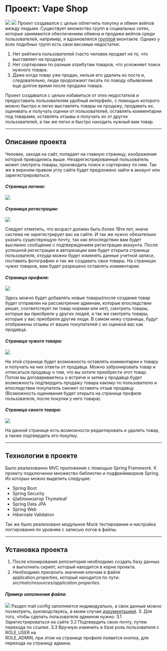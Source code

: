 # Проект: Vape Shop
![](https://sun9-88.userapi.com/impg/cPALhr_ZU7ose-i_n8l2N1QHUNn8ZJ57Z-6q8A/9BnJDfl_B2w.jpg?size=2487x1272&quality=96&sign=3748bc063e3fe73db453e99fedcb0883&type=album)
![](https://sun9-60.userapi.com/impg/49I_S5R7pTFUhgIZ-YzlOsjpyr4Aw_jZOzrPuQ/vvhsYnuIbeg.jpg?size=2491x1270&quality=96&sign=aa7e0241470714ae3e1234358c99735b&type=album)
Проект создавался с целью облегчить покупку и обмен вейпов между людьми. Существует множество групп в социальных сетях, которые занимаются обеспечением обмена и продажи вейпов среди пользователей, например, я вдохновлялся [группой](https://vk.com/novosib54vp) вконтакте. Однако у всех подобных групп есть свои весомые недостатки:
1. Нет рейтинга пользователей (часто человек продает не то, что выставляет на продажу).
2. Нет сортировки по разным атрибутам товаров, что усложняет поиск нужного товара.
3. Даже когда товар уже продан, нельзя его удалить из поста и, следовательно, люди продолжают писать по поводу объявления еще долгое время после продажи товара.

Проект создавался с целью избавиться от этих недостатков и предоставить пользователям удобный интерфейс, с помощью которого можно быстро и легко выставлять товары на продажу, продавать их, оценивать и получать оценки от пользователей, оставлять комментарии под товарами, оставлять отзывы и получать их от других пользователей, а так же легко и быстро находить нужный вам товар.

---

## Описание проекта
Человек, заходя на сайт, попадает на главную страницу, изображения которой приводились выше. Незарегистрированный пользователь может смотреть товары, производить поиск и сортировку по ним. Так же в верхнем правом углу сайта будет предложено зайти в аккаунт или зарегистрироваться.

#### ___Страница логина:___
![](https://sun9-75.userapi.com/impg/DuxOEMXcvwakZuBrj0lBxk6bh53_R-oX-DKE3g/tgk_cFOVNbI.jpg?size=2493x1270&quality=96&sign=286fc5f4750434687d2e9baae8ef85b6&type=album)

#### ___Страница регистрации:___
![](https://sun9-73.userapi.com/impg/sEo9A5gfts-pzr7tJp9L7Zl_ouvC_CUPLMtcnQ/81hSpjX4ngg.jpg?size=2489x1275&quality=96&sign=80036f76ab9392e4163c08db6a086b09&type=album)

Следует отметить, что возраст должен быть более 18ти лет, иначе система не зарегистрирует вас на сайте. И так же нужно обязательно указать существующую почту, так как впоследствии вам будет высланно сообщение с подтверждением регистрации аккаунта.
После успешной регистрации и авторизации вам будет открыта страница пользователя, откуда можно будет изменять данные учетной записи, поставить фотографию и так же создавать свои товары. На страницах чужих товаров, вам будет разрешено оставлять комментарии.

#### ___Страница профиля:___
![](https://sun9-86.userapi.com/impg/JqcftM1g68kIsuRiOYMNv1Yo1E4tRAs8W5FKeA/kEAgXrLlzoU.jpg?size=2489x1276&quality=96&sign=ca80f0f0899913abe5da5ad331a25528&type=album)

Здесь можно будет добавлять новые товары(после создания товар будет отправлен на рассмотрение админам, которые впоследствии решат, соответствует ли товар нормам или нет), смотреть товары, которые вы приобрели у других людей, а так же смотреть товары, которые у вас приобрели другие люди. В самом нижу страницы, будут отображены отзывы от ваших покупателей с их оценкой вас как продавца.

#### ___Страница чужого товара:___
![](https://sun9-87.userapi.com/impg/_QLEaiTN9OkjF6vHjteDIUCUZszBi3Q3qtMqXg/qlVEK_5wrno.jpg?size=1321x1158&quality=96&sign=3471b6b2a95acacf0d01457bd141a747&type=album)

На этой странице будет возможность оставлять комментарии к товару и получать на них ответы от продавца. Можно забронировать товар и отписаться продавцу о том, что вы хотите приобрести этот товар. Потом вы договариваетесь о встрече и затем у продавца будет возможность подтвердить продажу товара какому-то пользователю и впоследствии покупатель сможет оставить отзыв продавцу (Возможность оценивания будет открыта на странице профиля пользователя, после покупки у него товара).

#### ___Страница своего товара:___
![](https://sun9-34.userapi.com/impg/olU_t5AlkMIKO1GXwZx9gi33L229keir7NdSGQ/YUJ8bFEfz3k.jpg?size=1325x1133&quality=96&sign=5d94eb35a06e4dfeab3de0db4f245777&type=album)

На данной странице есть возможности редактировать и удалить товар, а также подтвердить его покупку.

---

## Технологии в проекте
Было реализованно MVC приложение с помощью Spring Framework.
К проекту подключенно множество библиотек и подфреймворков Spring. Из которых можно выделить следущие:
* Spring Boot
* Spring Security
* Шаблонизатор Thymeleaf
* Spring Data JPA
* Spring Web
* Hibernate Validation

Так же было реализовано модульное Mock тестирование и настройка логгирования по уровням с записью логов в файлы.

---

## Установка проекта
1. После клонирования репозитория необходимо создать базу данных и выполнить скрипт, который находится в корне проекта.
2. Необходимо присвоить значения ключам в файле application.properties, который находится по пути: _src/main/resources/application.properties_. 
#### ___Пример заполнения файла:___
![](https://sun9-80.userapi.com/impg/ZQckjEjrbhEjr9dI2u85DfIOvZmp9ljdgL1Nig/Ffd4Lu7piHw.jpg?size=973x597&quality=96&sign=61b580afc33031e6fd94e9b4eb835064&type=album)
Раздел mail config заполняется индивидуально, а свои данные можно посмотреть, руководствуясь, в моем случае [документацией](https://help.mail.ru/mail/security/protection/external).
3. Для того, чтобы сделать пользователя админом нужно:
    3.1 Зарегистрироваться на сайте
    3.2 Подтвердить свою почту, путем перехода по ссылке.
    3.3 Вручную изменить в базе роль пользователя с ROLE_USER на        
    ROLE_ADMIN, при этом на странице профиля появится кнопка, для   
    перехода на страницу админа. 
